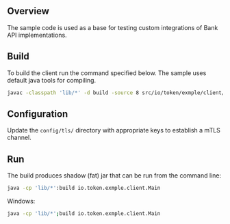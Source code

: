 Overview
------

The sample code is used as a base for testing custom integrations of Bank API implementations.

Build
------

To build the client run the command specified below. The sample uses default java tools for compiling.

```sh
javac -classpath 'lib/*' -d build -source 8 src/io/token/exmple/client/Main.java
```

Configuration
------

Update the `config/tls/` directory with appropriate keys to establish a mTLS channel.

Run
------

The build produces shadow (fat) jar that can be run from the command line:

```sh
java -cp 'lib/*':build io.token.exmple.client.Main
```

Windows:

```sh
java -cp 'lib/*';build io.token.exmple.client.Main
```
